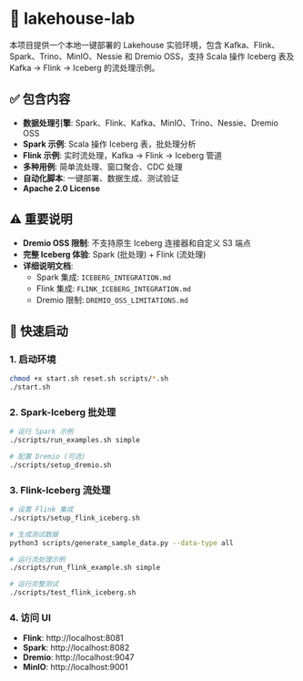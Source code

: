 # 🧪 lakehouse-lab

本项目提供一个本地一键部署的 Lakehouse 实验环境，包含 Kafka、Flink、Spark、Trino、MinIO、Nessie 和 Dremio OSS，支持 Scala 操作 Iceberg 表及 Kafka → Flink → Iceberg 的流处理示例。

## ✅ 包含内容

- **数据处理引擎**: Spark、Flink、Kafka、MinIO、Trino、Nessie、Dremio OSS
- **Spark 示例**: Scala 操作 Iceberg 表，批处理分析
- **Flink 示例**: 实时流处理，Kafka → Flink → Iceberg 管道
- **多种用例**: 简单流处理、窗口聚合、CDC 处理
- **自动化脚本**: 一键部署、数据生成、测试验证
- **Apache 2.0 License**

## ⚠️ 重要说明

- **Dremio OSS 限制**: 不支持原生 Iceberg 连接器和自定义 S3 端点
- **完整 Iceberg 体验**: Spark (批处理) + Flink (流处理)
- **详细说明文档**: 
  - Spark 集成: `ICEBERG_INTEGRATION.md`
  - Flink 集成: `FLINK_ICEBERG_INTEGRATION.md`
  - Dremio 限制: `DREMIO_OSS_LIMITATIONS.md`

## 🚀 快速启动

### 1. 启动环境
```bash
chmod +x start.sh reset.sh scripts/*.sh
./start.sh
```

### 2. Spark-Iceberg 批处理
```bash
# 运行 Spark 示例
./scripts/run_examples.sh simple

# 配置 Dremio (可选)
./scripts/setup_dremio.sh
```

### 3. Flink-Iceberg 流处理
```bash
# 设置 Flink 集成
./scripts/setup_flink_iceberg.sh

# 生成测试数据
python3 scripts/generate_sample_data.py --data-type all

# 运行流处理示例
./scripts/run_flink_example.sh simple

# 运行完整测试
./scripts/test_flink_iceberg.sh
```

### 4. 访问 UI
- **Flink**: http://localhost:8081
- **Spark**: http://localhost:8082  
- **Dremio**: http://localhost:9047
- **MinIO**: http://localhost:9001
